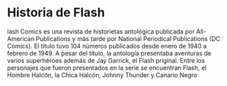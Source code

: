 # Historia de Flash


lash Comics es una revista de historietas antológica publicada por All-American Publications y más tarde por National Periodical Publications (DC Comics). El título tuvo 104 números publicados desde enero de 1940 a febrero de 1949. A pesar del título, la antología presentaba aventuras de varios superhéroes además de Jay Garrick, el Flash priginal. Entre los personajes que fueron presentados en la serie se encuentran Flash, el Hombre Halcón, la Chica Halcón, Johnny Thunder y Canario Negro
